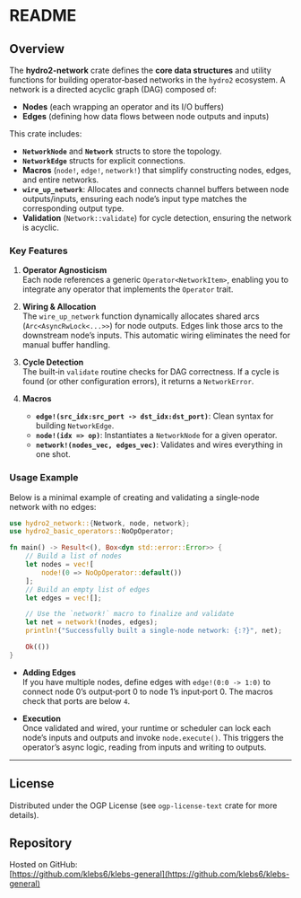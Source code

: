 # README

## Overview

The **hydro2-network** crate defines the **core data structures** and utility functions for building operator‐based networks in the `hydro2` ecosystem. A network is a directed acyclic graph (DAG) composed of:

- **Nodes** (each wrapping an operator and its I/O buffers)
- **Edges** (defining how data flows between node outputs and inputs)

This crate includes:

- **`NetworkNode`** and **`Network`** structs to store the topology.  
- **`NetworkEdge`** structs for explicit connections.  
- **Macros** (`node!`, `edge!`, `network!`) that simplify constructing nodes, edges, and entire networks.  
- **`wire_up_network`**: Allocates and connects channel buffers between node outputs/inputs, ensuring each node’s input type matches the corresponding output type.  
- **Validation** (`Network::validate`) for cycle detection, ensuring the network is acyclic.

### Key Features

1. **Operator Agnosticism**  
   Each node references a generic `Operator<NetworkItem>`, enabling you to integrate any operator that implements the `Operator` trait.

2. **Wiring & Allocation**  
   The `wire_up_network` function dynamically allocates shared arcs (`Arc<AsyncRwLock<...>>`) for node outputs. Edges link those arcs to the downstream node’s inputs. This automatic wiring eliminates the need for manual buffer handling.

3. **Cycle Detection**  
   The built‐in `validate` routine checks for DAG correctness. If a cycle is found (or other configuration errors), it returns a `NetworkError`.

4. **Macros**  
   - **`edge!(src_idx:src_port -> dst_idx:dst_port)`**: Clean syntax for building `NetworkEdge`.
   - **`node!(idx => op)`**: Instantiates a `NetworkNode` for a given operator.
   - **`network!(nodes_vec, edges_vec)`**: Validates and wires everything in one shot.

### Usage Example

Below is a minimal example of creating and validating a single‐node network with no edges:

```rust
use hydro2_network::{Network, node, network};
use hydro2_basic_operators::NoOpOperator;

fn main() -> Result<(), Box<dyn std::error::Error>> {
    // Build a list of nodes
    let nodes = vec![
        node!(0 => NoOpOperator::default())
    ];
    // Build an empty list of edges
    let edges = vec![];

    // Use the `network!` macro to finalize and validate
    let net = network!(nodes, edges);
    println!("Successfully built a single-node network: {:?}", net);

    Ok(())
}
```

- **Adding Edges**  
  If you have multiple nodes, define edges with `edge!(0:0 -> 1:0)` to connect node 0’s output‐port 0 to node 1’s input‐port 0. The macros check that ports are below `4`.

- **Execution**  
  Once validated and wired, your runtime or scheduler can lock each node’s inputs and outputs and invoke `node.execute()`. This triggers the operator’s async logic, reading from inputs and writing to outputs.

---

## License

Distributed under the OGP License (see `ogp-license-text` crate for more details).

## Repository

Hosted on GitHub:  
[https://github.com/klebs6/klebs-general](https://github.com/klebs6/klebs-general)
